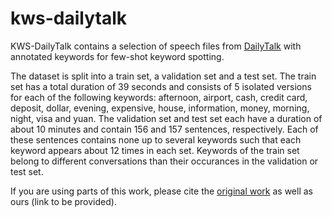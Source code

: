# kws-dailytalk

KWS-DailyTalk contains a selection of speech files from [DailyTalk](https://github.com/keonlee9420/DailyTalk) with annotated keywords for few-shot keyword spotting.

The dataset is split into a train set, a validation set and a test set.
The train set has a total duration of 39 seconds and consists of 5 isolated versions for each of the following keywords: afternoon, airport, cash, credit card, deposit, dollar, evening, expensive, house, information, money, morning, night, visa and yuan.
The validation set and test set each have a duration of about 10 minutes and contain 156 and 157 sentences, respectively. Each of these sentences contains none up to several keywords such that each keyword appears about 12 times in each set. Keywords of the train set belong to different conversations than their occurances in the validation or test set.

If you are using parts of this work, please cite the [original work](https://ieeexplore.ieee.org/document/10095751) as well as ours (link to be provided).
